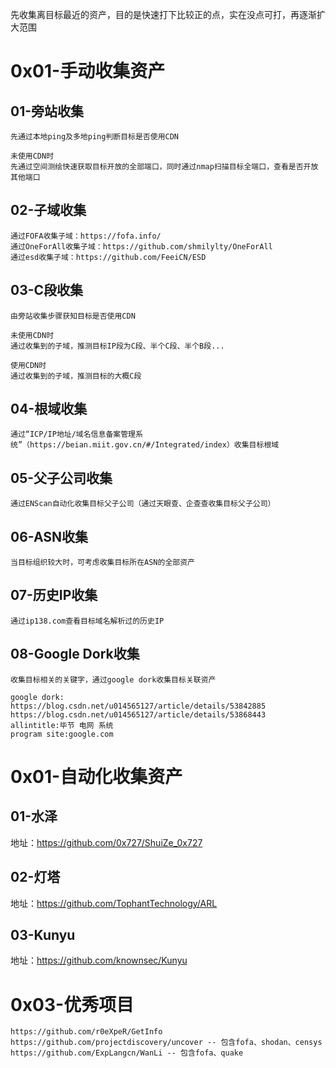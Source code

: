 先收集离目标最近的资产，目的是快速打下比较正的点，实在没点可打，再逐渐扩大范围



# 0x01-手动收集资产

## 01-旁站收集
```
先通过本地ping及多地ping判断目标是否使用CDN

未使用CDN时
先通过空间测绘快速获取目标开放的全部端口，同时通过nmap扫描目标全端口，查看是否开放其他端口
```
## 02-子域收集
```
通过FOFA收集子域：https://fofa.info/
通过OneForAll收集子域：https://github.com/shmilylty/OneForAll
通过esd收集子域：https://github.com/FeeiCN/ESD
```
## 03-C段收集
```
由旁站收集步骤获知目标是否使用CDN

未使用CDN时
通过收集到的子域，推测目标IP段为C段、半个C段、半个B段...

使用CDN时
通过收集到的子域，推测目标的大概C段
```
## 04-根域收集
```
通过“ICP/IP地址/域名信息备案管理系统”（https://beian.miit.gov.cn/#/Integrated/index）收集目标根域
```
## 05-父子公司收集
```
通过ENScan自动化收集目标父子公司（通过天眼查、企查查收集目标父子公司）
```
## 06-ASN收集
```
当目标组织较大时，可考虑收集目标所在ASN的全部资产
```
## 07-历史IP收集
```
通过ip138.com查看目标域名解析过的历史IP
```
## 08-Google Dork收集
```
收集目标相关的关键字，通过google dork收集目标关联资产

google dork:
https://blog.csdn.net/u014565127/article/details/53842885
https://blog.csdn.net/u014565127/article/details/53868443
allintitle:毕节 电网 系统
program site:google.com
```



# 0x01-自动化收集资产

## 01-水泽
地址：https://github.com/0x727/ShuiZe_0x727

## 02-灯塔
地址：https://github.com/TophantTechnology/ARL

## 03-Kunyu
地址：https://github.com/knownsec/Kunyu



# 0x03-优秀项目
```
https://github.com/r0eXpeR/GetInfo
https://github.com/projectdiscovery/uncover -- 包含fofa、shodan、censys
https://github.com/ExpLangcn/WanLi -- 包含fofa、quake
```